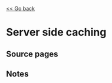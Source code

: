 [<< Go back](https://artoasmith.github.io/sf-preps/)

# Server side caching

## Source pages

## Notes
